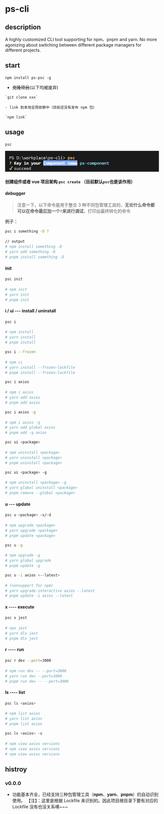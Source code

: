 # ps-cli

## description

A highly customized CLI tool supporting for npm、pnpm and yarn. No more agonizing about switching between different package managers for different projects.

## start

`npm install ps-psc -g`

- ~~克隆项目~~(以下均被废弃)
```
`git clone xxx`

- link 到本地全局依赖中（目前还没有发布 npm 包）

`npm link`
```
## usage

`psc`

![](./psc-example.png)

#### 创建组件或者 vue 项目架构 `psc create` （目前默认`psc`也是该作用）

#### debugger

> 注意一下，以下命令是用于整合 3 种不同包管理工具的，**无论什么命令都可以在命令最后加一个`?`来进行调试**，打印出最终转化的命令

例子：

```bash
psc i something -D ?

// output
# npm install something -D
# yarn add something -D
# pnpm install something -D
```

#### init

```bash
psc init

# npm init
# yarn init
# pnpm init
```

#### i / ui --- install / uninstall

```bash
psc i

# npm install
# yarn install
# pnpm install
```

```bash
psc i --frozen

# npm ci
# yarn install --frozen-lockfile
# pnpm install --frozen-lockfile
```

```bash
psc i axios

# npm i axios
# yarn add axios
# pnpm add axios
```

```bash
psc i axios -g

# npm i axios -g
# yarn add global axios
# pnpm add -g axios
```

```bash
psc ui <package>

# npm uninstall <package>
# yarn uninstall <package>
# pnpm uninstall <package>
```

```bash
psc ui <package> -g

# npm uninstall <package> -g
# yarn global uninstall <package>
# pnpm remove --global <package>
```

#### u --- update

```bash
psc u <package> -s/-d

# npm upgrade <package>
# yarn upgrade <package>
# pnpm update <package>
```

```bash
psc u -g

# npm upgrade -g
# yarn global upgrade
# pnpm update -g
```

```bash
psc u -i axios <--latest>

# (nonsupport for npm)
# yarn upgrade-interactive axios --latest
# pnpm update -i axios --latest
```

#### x ---- execute

```bash
psc x jest

# npx jest
# yarn dlx jest
# pnpm dlx jest
```

#### r ---- run

```bash
psc r dev --port=3000

# npm run dev -- --port=3000
# yarn run dev --port=3000
# pnpm run dev -- --port=3000
```

#### ls ---- list

```bash
psc ls <axios>

# npm list axios
# yarn list axios
# pnpm list axios
```

```bash
psc ls <axios> -v

# npm view axios versions
# npm view axios versions
# npm view axios versions
```

## histroy

### v0.0.0

- 功能基本齐全，已经支持三种包管理工具（**npm**、**yarn**、**pnpm**）的自动识别使用。
  【注】：这里是根据 Lockfile 来识别的。因此项目根目录下要有对应的 Lockfile
  没有也没关系噢~~~
